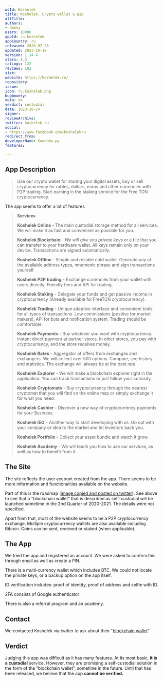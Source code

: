 ```yaml
---
wsId: Koshelek
title: Koshelek. Crypto wallet & p2p
altTitle: 
authors:
- danny
users: 10000
appId: ru.koshelek
appCountry: ru
released: 2020-07-28
updated: 2023-10-18
version: 1.14.4
stars: 4.5
ratings: 122
reviews: 102
size: 
website: https://koshelek.ru/
repository: 
issue: 
icon: ru.koshelek.png
bugbounty: 
meta: ok
verdict: custodial
date: 2023-10-14
signer: 
reviewArchive: 
twitter: koshelek_ru
social:
- https://www.facebook.com/koshelekru
redirect_from: 
developerName: Кошелёк.ру
features: 

---
```


## App Description

> Use our crypto wallet for storing your digital assets, buy or sell cryptocurrency for rubles, dollars, euros and other currencies with P2P trading. Start earning in the staking service for the Free TON cryptocurrency.

The app seems to offer a lot of features

> **Services**
> 
> **Koshelek Online** - The main custodial storage method for all services. We will make it as fast and convenient as possible for you.
>
> **Koshelek Blockchain** - _We will give you private keys_ or a file that you can transfer to your hardware wallet. All keys remain only on your device. Transactions are signed automatically.
>
> **Koshelek Offline** - Simple and reliable cold wallet. Generate any of the available address types, mnemonic phrase and sign transactions yourself.
>
> **Koshelek P2P trading** - Exchange currencies from your wallet with users directly. Friendly fees and API for trading.
>
> **Koshelek Staking** - Delegate your funds and get passive income in cryptocurrency (Already available for FreeTON cryptocurrency).
>
> **Koshelek Trading** - Unique adaptive interface and convenient tools for all types of transactions. Low commissions (positive for market makers), API for bots and notification system. Trading should be comfortable.
>
> **Koshelek Payments** - Buy whatever you want with cryptocurrency. Instant direct payment at partner stores. In other stores, you pay with cryptocurrency, and the store receives money.
>
> **Koshelek Rates** - Aggregator of offers from exchanges and exchangers. We will collect over 500 options. Compare, see history and statistics. The exchange will always be at the best rate.
> 
> **Koshelek Explorer** - We will make a blockchain explorer right in the application. You can track transactions or just follow your curiosity.
>
> **Koshelek Cryptomats** - Buy cryptocurrency through the nearest cryptomat that you will find on the online map or simply exchange it for what you need.
>
> **Koshelek Cashier** - Discover a new way of cryptocurrency payments for your Business.
>
> **Koshelek IEO** - Another way to start developing with us. Go out with your company or idea to the market and let investors back you.
>
> **Koshelek Portfolio** - Collect your asset bundle and watch it grow.
>
> **Koshelek Academy** - We will teach you how to use our services, as well as how to benefit from it.


## The Site

The site reflects the user account created from the app. There seems to be more information and functionalities available on the website.

Part of this is the roadmap ([image copied and posted on twitter](https://twitter.com/BitcoinWalletz/status/1452888402412507139)). See above to see that a "blockchain wallet" that is described as self-custodial will be launched sometime in the 2nd Quarter of 2020-2021. The details were not specified. 

Apart from that, most of the website seems to be a P2P cryptocurrency exchange. Multiple cryptocurrency wallets are also available including Bitcoin. Coins can be sent, received or staked (when applicable). 

## The App

We tried the app and registered an account. We were asked to confirm this through email as well as create a PIN. 

There is a multi-currency wallet which includes BTC. We could not locate the private keys, or a backup option on the app itself. 

ID verification includes: proof of identity, proof of address and selfie with ID.

2FA consists of Google authenticator

There is also a referral program and an academy.

## Contact

We contacted Koshelek via twitter to ask about their "[blockchain wallet](https://twitter.com/BitcoinWalletz/status/1452884341894225922)"

## Verdict

Judging this app was difficult as it has many features. At its most basic, **it is a custodial** service. However, they are promising a self-custodial solution in the form of the "blockchain wallet", sometime in the future. Until that has been released, we believe that the app **cannot be verified.**
